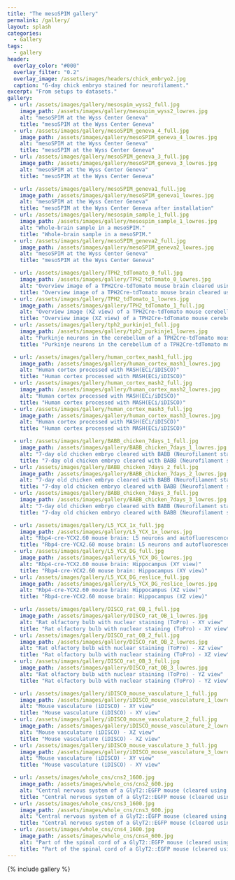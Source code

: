 ```yaml
---
title: "The mesoSPIM gallery"
permalink: /gallery/
layout: splash
categories:
  - Gallery
tags:
  - gallery
header:
  overlay_color: "#000"
  overlay_filter: "0.2"
  overlay_image: /assets/images/headers/chick_embryo2.jpg
  caption: "6-day chick embryo stained for neurofilament."
excerpt: "From setups to datasets."
gallery:
  - url: /assets/images/gallery/mesospim_wyss2_full.jpg
    image_path: /assets/images/gallery/mesospim_wyss2_lowres.jpg
    alt: "mesoSPIM at the Wyss Center Geneva"
    title: "mesoSPIM at the Wyss Center Geneva"
  - url: /assets/images/gallery/mesoSPIM_geneva_4_full.jpg
    image_path: /assets/images/gallery/mesoSPIM_geneva_4_lowres.jpg
    alt: "mesoSPIM at the Wyss Center Geneva"
    title: "mesoSPIM at the Wyss Center Geneva"
  - url: /assets/images/gallery/mesoSPIM_geneva_3_full.jpg
    image_path: /assets/images/gallery/mesoSPIM_geneva_3_lowres.jpg
    alt: "mesoSPIM at the Wyss Center Geneva"
    title: "mesoSPIM at the Wyss Center Geneva"

  - url: /assets/images/gallery/mesoSPIM_geneva1_full.jpg
    image_path: /assets/images/gallery/mesoSPIM_geneva1_lowres.jpg
    alt: "mesoSPIM at the Wyss Center Geneva"
    title: "mesoSPIM at the Wyss Center Geneva after installation"
  - url: /assets/images/gallery/mesospim_sample_1_full.jpg
    image_path: /assets/images/gallery/mesospim_sample_1_lowres.jpg
    alt: "Whole-brain sample in a mesoSPIM."
    title: "Whole-brain sample in a mesoSPIM."    
  - url: /assets/images/gallery/mesoSPIM_geneva2_full.jpg
    image_path: /assets/images/gallery/mesoSPIM_geneva2_lowres.jpg
    alt: "mesoSPIM at the Wyss Center Geneva"
    title: "mesoSPIM at the Wyss Center Geneva"

  - url: /assets/images/gallery/TPH2_tdTomato_0_full.jpg
    image_path: /assets/images/gallery/TPH2_tdTomato_0_lowres.jpg
    alt: "Overview image of a TPH2Cre-tdTomato mouse brain cleared using passive CLARITY."
    title: "Overview image of a TPH2Cre-tdTomato mouse brain cleared using passive CLARITY."
  - url: /assets/images/gallery/TPH2_tdTomato_1_lowres.jpg
    image_path: /assets/images/gallery/TPH2_tdTomato_1_full.jpg
    alt: "Overview image (XZ view) of a TPH2Cre-tdTomato mouse cerebellum cleared using passive CLARITY."
    title: "Overview image (XZ view) of a TPH2Cre-tdTomato mouse cerebellum cleared using passive CLARITY."  
  - url: /assets/images/gallery/tph2_purkinje1_full.jpg
    image_path: /assets/images/gallery/tph2_purkinje1_lowres.jpg
    alt: "Purkinje neurons in the cerebellum of a TPH2Cre-tdTomato mouse brain cleared using passive CLARITY."
    title: "Purkinje neurons in the cerebellum of a TPH2Cre-tdTomato mouse brain cleared using passive CLARITY."

  - url: /assets/images/gallery/human_cortex_mash1_full.jpg
    image_path: /assets/images/gallery/human_cortex_mash1_lowres.jpg
    alt: "Human cortex processed with MASH(ECi/iDISCO)"
    title: "Human cortex processed with MASH(ECi/iDISCO)"
  - url: /assets/images/gallery/human_cortex_mash2_full.jpg
    image_path: /assets/images/gallery/human_cortex_mash2_lowres.jpg
    alt: "Human cortex processed with MASH(ECi/iDISCO)"
    title: "Human cortex processed with MASH(ECi/iDISCO)"
  - url: /assets/images/gallery/human_cortex_mash3_full.jpg
    image_path: /assets/images/gallery/human_cortex_mash3_lowres.jpg
    alt: "Human cortex processed with MASH(ECi/iDISCO)"
    title: "Human cortex processed with MASH(ECi/iDISCO)"

  - url: /assets/images/gallery/BABB_chicken_7days_1_full.jpg
    image_path: /assets/images/gallery/BABB_chicken_7days_1_lowres.jpg
    alt: "7-day old chicken embryo cleared with BABB (Neurofilament staining)"
    title: "7-day old chicken embryo cleared with BABB (Neurofilament staining)"
  - url: /assets/images/gallery/BABB_chicken_7days_2_full.jpg
    image_path: /assets/images/gallery/BABB_chicken_7days_2_lowres.jpg
    alt: "7-day old chicken embryo cleared with BABB (Neurofilament staining)"
    title: "7-day old chicken embryo cleared with BABB (Neurofilament staining)"
  - url: /assets/images/gallery/BABB_chicken_7days_3_full.jpg
    image_path: /assets/images/gallery/BABB_chicken_7days_3_lowres.jpg
    alt: "7-day old chicken embryo cleared with BABB (Neurofilament staining)"
    title: "7-day old chicken embryo cleared with BABB (Neurofilament staining)"

  - url: /assets/images/gallery/L5_YCX_1x_full.jpg
    image_path: /assets/images/gallery/L5_YCX_1x_lowres.jpg
    alt: "Rbp4-cre-YCX2.60 mouse brain: L5 neurons and autofluorescence"
    title: "Rbp4-cre-YCX2.60 mouse brain: L5 neurons and autofluorescence"
  - url: /assets/images/gallery/L5_YCX_DG_full.jpg
    image_path: /assets/images/gallery/L5_YCX_DG_lowres.jpg
    alt: "Rbp4-cre-YCX2.60 mouse brain: Hippocampus (XY view)"
    title: "Rbp4-cre-YCX2.60 mouse brain: Hippocampus (XY view)"
  - url: /assets/images/gallery/L5_YCX_DG_reslice_full.jpg
    image_path: /assets/images/gallery/L5_YCX_DG_reslice_lowres.jpg
    alt: "Rbp4-cre-YCX2.60 mouse brain: Hippocampus (XZ view)"
    title: "Rbp4-cre-YCX2.60 mouse brain: Hippocampus (XZ view)"

  - url: /assets/images/gallery/DISCO_rat_OB_1_full.jpg
    image_path: /assets/images/gallery/DISCO_rat_OB_1_lowres.jpg
    alt: "Rat olfactory bulb with nuclear staining (ToPro) - XY view"
    title: "Rat olfactory bulb with nuclear staining (ToPro) - XY view"
  - url: /assets/images/gallery/DISCO_rat_OB_2_full.jpg
    image_path: /assets/images/gallery/DISCO_rat_OB_2_lowres.jpg
    alt: "Rat olfactory bulb with nuclear staining (ToPro) - XZ view"
    title: "Rat olfactory bulb with nuclear staining (ToPro) - XZ view"
  - url: /assets/images/gallery/DISCO_rat_OB_3_full.jpg
    image_path: /assets/images/gallery/DISCO_rat_OB_3_lowres.jpg
    alt: "Rat olfactory bulb with nuclear staining (ToPro) - YZ view"
    title: "Rat olfactory bulb with nuclear staining (ToPro) - YZ view"

  - url: /assets/images/gallery/iDISCO_mouse_vasculature_1_full.jpg
    image_path: /assets/images/gallery/iDISCO_mouse_vasculature_1_lowres.jpg
    alt: "Mouse vasculature (iDISCO) - XY view"
    title: "Mouse vasculature (iDISCO) - XY view"
  - url: /assets/images/gallery/iDISCO_mouse_vasculature_2_full.jpg
    image_path: /assets/images/gallery/iDISCO_mouse_vasculature_2_lowres.jpg
    alt: "Mouse vasculature (iDISCO) - XZ view"
    title: "Mouse vasculature (iDISCO) - XZ view"
  - url: /assets/images/gallery/iDISCO_mouse_vasculature_3_full.jpg
    image_path: /assets/images/gallery/iDISCO_mouse_vasculature_3_lowres.jpg
    alt: "Mouse vasculature (iDISCO) - XY view"
    title: "Mouse vasculature (iDISCO) - XY view"

  - url: /assets/images/whole_cns/cns2_1600.jpg
    image_path: /assets/images/whole_cns/cns2_600.jpg
    alt: "Central nervous system of a GlyT2::EGFP mouse (cleared using X-CLARITY) - Horizontal view"
    title: "Central nervous system of a GlyT2::EGFP mouse (cleared using X-CLARITY) - Horizontal view"
  - url: /assets/images/whole_cns/cns3_1600.jpg
    image_path: /assets/images/whole_cns/cns3_600.jpg
    alt: "Central nervous system of a GlyT2::EGFP mouse (cleared using X-CLARITY) - Sagittal view"
    title: "Central nervous system of a GlyT2::EGFP mouse (cleared using X-CLARITY) - Sagittal view"
  - url: /assets/images/whole_cns/cns4_1600.jpg
    image_path: /assets/images/whole_cns/cns4_600.jpg
    alt: "Part of the spinal cord of a GlyT2::EGFP mouse (cleared using X-CLARITY) - Volume rendering"
    title: "Part of the spinal cord of a GlyT2::EGFP mouse (cleared using X-CLARITY) - Volume rendering"
---
```


{% include gallery %}
